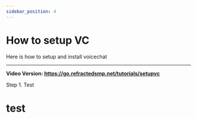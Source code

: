 ```yaml
---
sidebar_position: 4
---
```


# How to setup VC

Here is how to setup and install voicechat

--------------------------------------------------------------------------------------------------

**Video Version: https://go.refractedsmp.net/tutorials/setupvc**

Step 1. Test
# test
